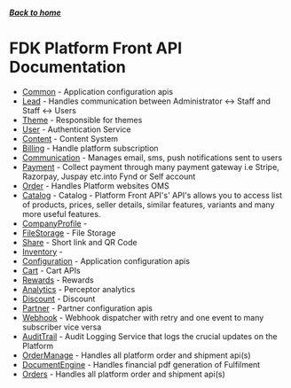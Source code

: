 ##### [Back to home](../../README.md)

# FDK Platform Front API Documentation


* [Common](COMMON.md) - Application configuration apis 
* [Lead](LEAD.md) - Handles communication between Administrator <-> Staff and Staff <-> Users 
* [Theme](THEME.md) - Responsible for themes 
* [User](USER.md) - Authentication Service 
* [Content](CONTENT.md) - Content System 
* [Billing](BILLING.md) - Handle platform subscription 
* [Communication](COMMUNICATION.md) - Manages email, sms, push notifications sent to users 
* [Payment](PAYMENT.md) - Collect payment through many payment gateway i.e Stripe, Razorpay, Juspay etc.into Fynd or Self account 
* [Order](ORDER.md) - Handles Platform websites OMS 
* [Catalog](CATALOG.md) - Catalog - Platform Front API's' API's allows you to access list of products, prices, seller details, similar features, variants and many more useful features.  
* [CompanyProfile](COMPANYPROFILE.md) -  
* [FileStorage](FILESTORAGE.md) - File Storage 
* [Share](SHARE.md) - Short link and QR Code 
* [Inventory](INVENTORY.md) -  
* [Configuration](CONFIGURATION.md) - Application configuration apis 
* [Cart](CART.md) - Cart APIs 
* [Rewards](REWARDS.md) - Rewards 
* [Analytics](ANALYTICS.md) - Perceptor analytics 
* [Discount](DISCOUNT.md) - Discount 
* [Partner](PARTNER.md) - Partner configuration apis 
* [Webhook](WEBHOOK.md) - Webhook dispatcher with retry and one event to many subscriber vice versa 
* [AuditTrail](AUDITTRAIL.md) - Audit Logging Service that logs the crucial updates on the Platform 
* [OrderManage](ORDERMANAGE.md) - Handles all platform order and shipment api(s) 
* [DocumentEngine](DOCUMENTENGINE.md) - Handles financial pdf generation of Fulfilment 
* [Orders](ORDERS.md) - Handles all platform order and shipment api(s) 